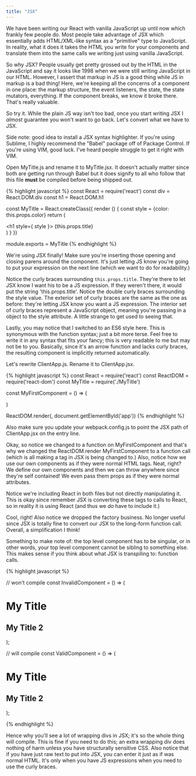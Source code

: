 ```yaml
---
title: "JSX"
---
```


We have been writing our React with vanilla JavaScript up until now which frankly few people do. Most people take advantage of JSX which essentially adds HTML/XML-like syntax as a "primitive" type to JavaScript. In reality, what it does it takes the HTML you write for your components and translate them into the same calls we writing just using vanilla JavaScript.

So why JSX? People usually get pretty grossed out by the HTML in the JavaScript and say it looks like 1998 when we were still writing JavaScript in our HTML. However, I assert that markup in JS is a good thing while JS in markup is a bad thing! Here, we're keeping all the concerns of a component in one place: the markup structure, the event listeners, the state, the state mutators, everything. If the component breaks, we know it broke there. That's really valuable.

So try it. While the plain JS way isn't too bad, once you start writing JSX I _almost_ guarantee you won't want to go back. Let's convert what we have to JSX.

Side note: good idea to install a JSX syntax highlighter. If you're using Sublime, I highly recommend the "Babel" package off of Package Control. If you're using VIM, good luck. I've heard people struggle to get it right with VIM.


Open MyTitle.js and rename it to MyTitle.jsx. It doesn't actually matter since both are getting run through Babel but it does signify to all who follow that this file __must__ be compiled before being shipped out.

{% highlight javascript %}
const React = require('react')
const div = React.DOM.div
const h1 = React.DOM.h1

const MyTitle = React.createClass({
  render () {
    const style = {color: this.props.color}
    return (
      <div>
        <h1 style={ style }>
          {this.props.title}
        </h1>
      </div>
    )
  }
})

module.exports = MyTitle
{% endhighlight %}

We're using JSX finally! Make sure you're inserting those opening and closing parens around the component. It's just letting JS know you're going to put your expression on the next line (which we want to do for readability.)

Notice the curly braces surrounding <code>this.props.title</code>. They're there to let JSX know I want his to be a JS expression. If they weren't there, it would put the string 'this.props.title'. Notice the double curly braces surrounding the style value. The exterior set of curly braces are the same as the one as before: they're letting JSX know you want a JS expression. The interior set of curly braces represent a JavaScript object, meaning you're passing in a object to the style attribute. A little strange to get used to seeing that.

Lastly, you may notice that I switched to an ES6 style here. This is synonymous with the function syntax; just a bit more terse. Feel free to write it in any syntax that fits your fancy; this is very readable to me but may not be to you. Basically, since it's an arrow function and lacks curly braces, the resulting component is implicitly returned automatically.

Let's rewrite ClientApp.js. Rename it to ClientApp.jsx.

{% highlight javascript %}
const React = require('react')
const ReactDOM = require('react-dom')
const MyTitle = require('./MyTitle')

const MyFirstComponent = () => (
  <div>
    <MyTitle title='Props are great!' color='rebeccapurple' />
    <MyTitle title='Use props everywhere!' color='mediumaquamarine' />
    <MyTitle title='Props are the best!' color='peru' />
  </div>
)

ReactDOM.render(<MyFirstComponent/>, document.getElementById('app'))
{% endhighlight %}

Also make sure you update your webpack.config.js to point the JSX path of ClientApp.jsx on the entry line.

Okay, so notice we changed to a function on MyFirstComponent and that's why we changed the ReactDOM.render MyFirstComponent to a function call (which is all making a tag in JSX is being changed to.) Also, notice how we use our own components as if they were normal HTML tags. Neat, right? We define our own components and then we can throw anywhere since they're self contained! We even pass them props as if they were normal attributes.

Notice we're including React in both files but not directly manipulating it. This is okay since remember JSX is converting these tags to calls to React, so in reality it is using React (and thus we _do_ have to include it.)

Cool, right! Also notice we dropped the factory business. No longer useful since JSX is totally fine to convert our JSX to the long-form function call. Overall, a simplification I think!

Something to make note of: the top level component has to be singular, or in other words, your top level component cannot be sibling to something else. This makes sense if you think about what JSX is transpiling to: function calls.

{% highlight javascript %}

// won't compile
const InvalidComponent = () => (
  <h1>My Title</h1>
  <h2>My Title 2</h2>
);

// will compile
const ValidComponent = () => (
  <div>
    <h1>My Title</h1>
    <h2>My Title 2</h2>
  </div>
);

{% endhighlight %}

Hence why you'll see a lot of wrapping divs in JSX; it's so the whole thing will compile. This is fine if you need to do this; an extra wrapping div does nothing of harm unless you have structurally sensitive CSS. Also notice that if you have just raw text to put into JSX, you can enter it just as if was normal HTML. It's only when you have JS expressions when you need to use the curly braces.
